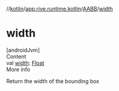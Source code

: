 //[kotlin](../../../index.md)/[app.rive.runtime.kotlin](../index.md)/[AABB](index.md)/[width](width.md)



# width  
[androidJvm]  
Content  
val [width](width.md): [Float](https://kotlinlang.org/api/latest/jvm/stdlib/kotlin/-float/index.html)  
More info  


Return the width of the bounding box

  



